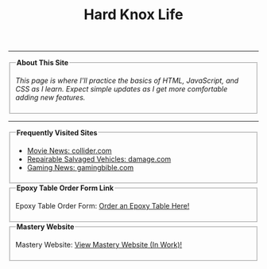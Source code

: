 <html>
<head>
  <meta charset="UTF-8">
  <meta name="viewport" content="width=device-width, initial-scale=1.0">
  <title>Hard Knox Life</title>
  <link rel="stylesheet" href="Index-Page.css">
</head>

<body>
  <header>
    <h1>Hard Knox Life</h1>
  </header>

  <hr>

  <fieldset>
    <legend><b>About This Site</b></legend>
    <em>
      <p>This page is where I'll practice the basics of HTML, JavaScript, and CSS as I learn. Expect simple updates as I get more comfortable adding new features.</p>
    </em>
  </fieldset>

  <hr>

  <fieldset>
    <legend><b>Frequently Visited Sites</b></legend>
    <ul>
      <li><a href="https://collider.com/">Movie News: collider.com</a></li>
      <li><a href="https://www.damage.com/">Repairable Salvaged Vehicles: damage.com</a></li>
      <li><a href="https://www.gamingbible.com/">Gaming News: gamingbible.com</a></li>
    </ul>
  </fieldset>

  <fieldset>
    <legend><b>Epoxy Table Order Form Link</b></legend>
    <p>
      Epoxy Table Order Form:
      <a href="OrderForm/Epoxy-Table-Order-Form.html">Order an Epoxy Table Here!</a>
    </p>
  </fieldset>

  <fieldset>
    <legend><b>Mastery Website</b></legend>
    <p>
      Mastery Website:
      <a href="Mastery-Website.html">View Mastery Website (In Work)!</a>
    </p>
  </fieldset>

</body>
</html>
